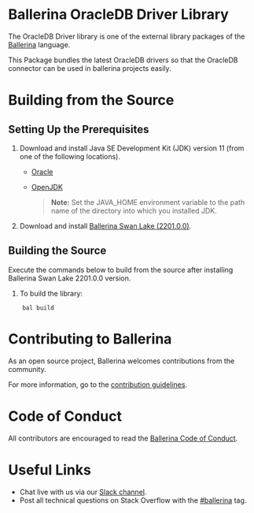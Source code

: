 Ballerina OracleDB Driver Library
===================

The OracleDB Driver library is one of the external library packages of the
<a target="_blank" href="https://ballerina.io/">Ballerina</a> language. 

This Package bundles the latest OracleDB drivers so that the OracleDB connector can be used in ballerina projects easily.
 
 # Building from the Source
 ## Setting Up the Prerequisites
 
 1. Download and install Java SE Development Kit (JDK) version 11 (from one of the following locations).
 
    * [Oracle](https://www.oracle.com/java/technologies/javase-jdk11-downloads.html)
 
    * [OpenJDK](https://adoptopenjdk.net/)
 
         > **Note:** Set the JAVA_HOME environment variable to the path name of the directory into which you installed JDK.
 
 2. Download and install [Ballerina Swan Lake (2201.0.0)](https://ballerina.io/). 
 
 ## Building the Source
 
 Execute the commands below to build from the source after installing Ballerina Swan Lake 2201.0.0 version.
 
 1. To build the library:
 ```shell script
     bal build
 ```
 
 # Contributing to Ballerina
 As an open source project, Ballerina welcomes contributions from the community. 
 
 For more information, go to the [contribution guidelines](https://github.com/ballerina-platform/ballerina-lang/blob/main/CONTRIBUTING.md).
 
 # Code of Conduct
 All contributors are encouraged to read the [Ballerina Code of Conduct](https://ballerina.io/code-of-conduct).
 
 # Useful Links
 * Chat live with us via our [Slack channel](https://ballerina.io/community/slack/).
 * Post all technical questions on Stack Overflow with the [#ballerina](https://stackoverflow.com/questions/tagged/ballerina) tag.

